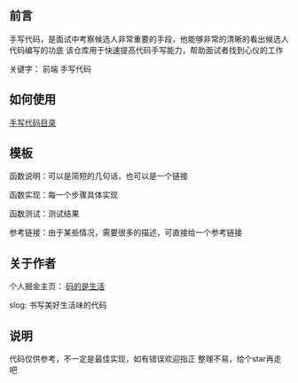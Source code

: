 ## 前言
手写代码，是面试中考察候选人非常重要的手段，他能够非常的清晰的看出候选人代码编写的功底
该仓库用于快速提高代码手写能力，帮助面试者找到心仪的工作

关键字： 前端 手写代码

## 如何使用
[手写代码目录](https://github.com/xiaoape/code-practice/blob/main/catalogue.md)

## 模板
函数说明：可以是简短的几句话，也可以是一个链接

函数实现：每一个步骤具体实现

函数测试：测试结果

参考链接：由于某些情况，需要很多的描述，可直接给一个参考链接

## 关于作者
个人掘金主页： [码的是生活](https://juejin.cn/user/2823201590884238)

slog: 书写美好生活味的代码

## 说明
代码仅供参考，不一定是最佳实现，如有错误欢迎指正
整理不易，给个star再走吧